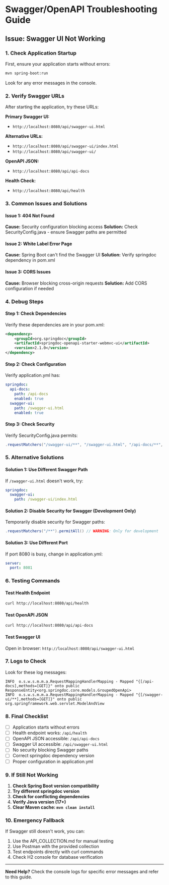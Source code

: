 # Swagger/OpenAPI Troubleshooting Guide

## Issue: Swagger UI Not Working

### 1. Check Application Startup
First, ensure your application starts without errors:
```bash
mvn spring-boot:run
```

Look for any error messages in the console.

### 2. Verify Swagger URLs
After starting the application, try these URLs:

**Primary Swagger UI:**
- `http://localhost:8080/api/swagger-ui.html`

**Alternative URLs:**
- `http://localhost:8080/api/swagger-ui/index.html`
- `http://localhost:8080/api/swagger-ui/`

**OpenAPI JSON:**
- `http://localhost:8080/api/api-docs`

**Health Check:**
- `http://localhost:8080/api/health`

### 3. Common Issues and Solutions

#### Issue 1: 404 Not Found
**Cause:** Security configuration blocking access
**Solution:** Check SecurityConfig.java - ensure Swagger paths are permitted

#### Issue 2: White Label Error Page
**Cause:** Spring Boot can't find the Swagger UI
**Solution:** Verify springdoc dependency in pom.xml

#### Issue 3: CORS Issues
**Cause:** Browser blocking cross-origin requests
**Solution:** Add CORS configuration if needed

### 4. Debug Steps

#### Step 1: Check Dependencies
Verify these dependencies are in your pom.xml:
```xml
<dependency>
    <groupId>org.springdoc</groupId>
    <artifactId>springdoc-openapi-starter-webmvc-ui</artifactId>
    <version>2.1.0</version>
</dependency>
```

#### Step 2: Check Configuration
Verify application.yml has:
```yaml
springdoc:
  api-docs:
    path: /api-docs
    enabled: true
  swagger-ui:
    path: /swagger-ui.html
    enabled: true
```

#### Step 3: Check Security
Verify SecurityConfig.java permits:
```java
.requestMatchers("/swagger-ui/**", "/swagger-ui.html", "/api-docs/**", "/v3/api-docs/**").permitAll()
```

### 5. Alternative Solutions

#### Solution 1: Use Different Swagger Path
If `/swagger-ui.html` doesn't work, try:
```yaml
springdoc:
  swagger-ui:
    path: /swagger-ui/index.html
```

#### Solution 2: Disable Security for Swagger (Development Only)
Temporarily disable security for Swagger paths:
```java
.requestMatchers("/**").permitAll() // WARNING: Only for development
```

#### Solution 3: Use Different Port
If port 8080 is busy, change in application.yml:
```yaml
server:
  port: 8081
```

### 6. Testing Commands

#### Test Health Endpoint
```bash
curl http://localhost:8080/api/health
```

#### Test OpenAPI JSON
```bash
curl http://localhost:8080/api/api-docs
```

#### Test Swagger UI
Open in browser: `http://localhost:8080/api/swagger-ui.html`

### 7. Logs to Check

Look for these log messages:
```
INFO  o.s.w.s.m.m.a.RequestMappingHandlerMapping - Mapped "{[/api-docs],methods=[GET]}" onto public ResponseEntity<org.springdoc.core.models.GroupedOpenApi>
INFO  o.s.w.s.m.m.a.RequestMappingHandlerMapping - Mapped "{[/swagger-ui/**],methods=[GET]}" onto public org.springframework.web.servlet.ModelAndView
```

### 8. Final Checklist

- [ ] Application starts without errors
- [ ] Health endpoint works: `/api/health`
- [ ] OpenAPI JSON accessible: `/api/api-docs`
- [ ] Swagger UI accessible: `/api/swagger-ui.html`
- [ ] No security blocking Swagger paths
- [ ] Correct springdoc dependency version
- [ ] Proper configuration in application.yml

### 9. If Still Not Working

1. **Check Spring Boot version compatibility**
2. **Try different springdoc version**
3. **Check for conflicting dependencies**
4. **Verify Java version (17+)**
5. **Clear Maven cache: `mvn clean install`**

### 10. Emergency Fallback

If Swagger still doesn't work, you can:
1. Use the API_COLLECTION.md for manual testing
2. Use Postman with the provided collection
3. Test endpoints directly with curl commands
4. Check H2 console for database verification

---

**Need Help?** Check the console logs for specific error messages and refer to this guide.
